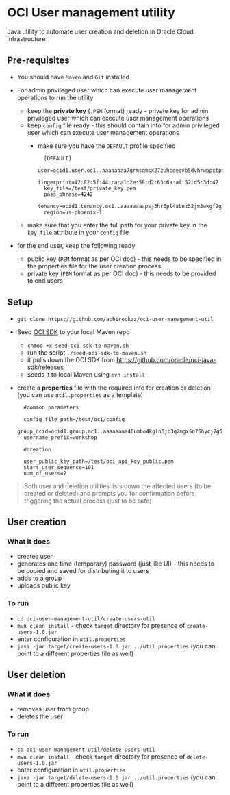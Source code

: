 # OCI User management utility

Java utility to automate user creation and deletion in Oracle Cloud infrastructure

## Pre-requisites

- You should have `Maven` and `Git` installed
- For admin privileged user which can execute user management operations to run the utility
	- keep the **private key** (`.PEM` format) ready - private key for admin privileged user which can execute user management operations
	- keep `config` file ready - this should contain info for admin privileged user which can execute user management operations
		- make sure you have the `DEFAULT` profile specified

			    [DEFAULT]
			    user=ocid1.user.oc1..aaaaaaaa7grmsqmsx27zuhcqesvb5dvhrwppxtpoxhlvfxvlukuwdypzeg2q
			    fingerprint=42:82:5f:44:ca:a1:2e:58:d2:63:6a:af:52:d5:3d:42
			    key_file=/test/private_key.pem
			    pass_phrase=4242
				tenancy=ocid1.tenancy.oc1..aaaaaaaapsj3hr6pl4abnz52jm3wkgf2gfxymbeofzswhcp5jdem3fhjmkeq
			    region=us-phoenix-1
	- make sure that you enter the full path for your private key in the `key_file` attribute in your `config` file

- for the end user, keep the following ready
	- public key (`PEM` format as per OCI doc) - this needs to be specified in the properties file for the user creation process
	- private key (`PEM` format as per OCI doc) - this needs to be provided to end users

## Setup

- `git clone https://github.com/abhirockzz/oci-user-management-util`
- Seed [OCI SDK](https://docs.cloud.oracle.com/iaas/Content/API/SDKDocs/javasdk.htm) to your local Maven repo
	- `chmod +x seed-oci-sdk-to-maven.sh`
	- run the script `./seed-oci-sdk-to-maven.sh`
	- it pulls down the OCI SDK from https://github.com/oracle/oci-java-sdk/releases
	- seeds it to local Maven using `mvn install`
- create a **properties** file with the required info for creation or deletion (you can use `util.properties` as a template)

		#common parameters
		
		config_file_path=/test/oci/config
		group_ocid=ocid1.group.oc1..aaaaaaaa46umbo4kgln6jc3q2mgx5o76hycj2g55hjykwnaxz4l6epy72tnq
		username_prefix=workshop
		
		#creation
		
		user_public_key_path=/test/oci_api_key_public.pem
		start_user_sequence=101
		num_of_users=2


> Both user and deletion utilities lists down the affected users (to be created or deleted) and prompts you for confirmation before triggering the actual process (just to be safe) 

## User creation

### What it does

- creates user
- generates one time (temporary) password (just like UI) - this needs to be copied and saved for distributing it to users
- adds to a group
- uploads public key

### To run

- `cd oci-user-management-util/create-users-util`
- `mvn clean install` - check `target` directory for presence of `create-users-1.0.jar` 
- enter configuration in `util.properties`
- `java -jar target/create-users-1.0.jar ../util.properties` (you can point to a different properties file as well)


## User deletion

### What it does

- removes user from group
- deletes the user

### To run

- `cd oci-user-management-util/delete-users-util`
- `mvn clean install` - check `target` directory for presence of `delete-users-1.0.jar` 
- enter configuration in `util.properties`
- `java -jar target/delete-users-1.0.jar ../util.properties` (you can point to a different properties file as well)
